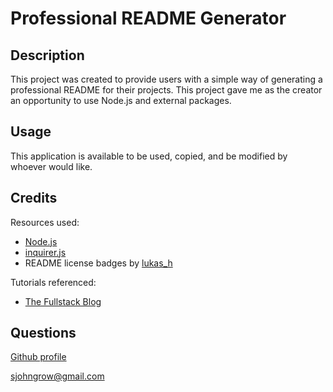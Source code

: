 # Professional README Generator

## Description

This project was created to provide users with a simple way of generating a professional README for their projects. This project gave me as the creator an opportunity to use Node.js and external packages.

## Usage

This application is available to be used, copied, and be modified by whoever would like.

## Credits

Resources used:
* [Node.js](https://nodejs.org/en)
* [inquirer.js](https://www.npmjs.com/package/inquirer?activeTab=readme)
* README license badges by [lukas_h](https://gist.github.com/lukas-h/2a5d00690736b4c3a7ba)

Tutorials referenced:
* [The Fullstack Blog](https://coding-boot-camp.github.io/full-stack/github/professional-readme-guide)

## Questions

[Github profile](https://github.com/HoneyBuzz94)

sjohngrow@gmail.com